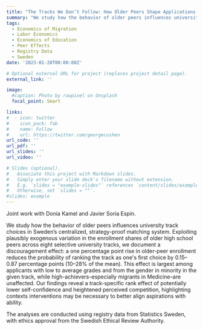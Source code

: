 ```yaml
---
title: "The Tracks We Don’t Follow: How Older Peers Shape Applications to Selective University Tracks"
summary: "We study how the behavior of older peers influences university track choices in Sweden’s centralized, strategy-proof matching system. Exploiting plausibly exogenous variation in the enrollment shares of older high school peers across eight selective university tracks, we document a discouragement effect: a one percentage point rise in older-peer enrollment reduces the probability of ranking the track as one's first choice by 0.15–0.87 percentage points (10–28% of the mean). This effect is largest among applicants with low to average grades and from the gender in minority in the given track, while high-achievers–especially migrants in Medicine–are unaffected. Our findings reveal a track-specific rank effect of potentially lower self-confidence and heightened perceived competition, highlighting contexts interventions may be necessary to better align aspirations with ability. (Joint work with Donia Kamel and Javier Soria Espín.)"
tags:
  - Economics of Migration
  - Labor Economics
  - Economics of Education
  - Peer Effects
  - Registry Data
  - Sweden
date: '2023-01-20T00:00:00Z'

# Optional external URL for project (replaces project detail page).
external_link: ''

image:
  #caption: Photo by rawpixel on Unsplash
  focal_point: Smart

links:
#  - icon: twitter
#    icon_pack: fab
#    name: Follow
#    url: https://twitter.com/georgecushen
url_code: ''
url_pdf: ''
url_slides: ''
url_video: ''

# Slides (optional).
#   Associate this project with Markdown slides.
#   Simply enter your slide deck's filename without extension.
#   E.g. `slides = "example-slides"` references `content/slides/example-slides.md`.
#   Otherwise, set `slides = ""`.
#slides: example
---
```


Joint work with Donia Kamel and Javier Soria Espín.

We study how the behavior of older peers influences university track choices in Sweden’s centralized, strategy-proof matching system. Exploiting plausibly exogenous variation in the enrollment shares of older high school peers across eight selective university tracks, we document a discouragement effect: a one percentage point rise in older-peer enrollment reduces the probability of ranking the track as one's first choice by 0.15–0.87 percentage points (10–28% of the mean). This effect is largest among applicants with low to average grades and from the gender in minority in the given track, while high-achievers–especially migrants in Medicine–are unaffected. Our findings reveal a track-specific rank effect of potentially lower self-confidence and heightened perceived competition, highlighting contexts interventions may be necessary to better align aspirations with ability.

The analyses are conducted using registry data from Statistics Sweden, with ethics approval from the Swedish Ethical Review Authority.
